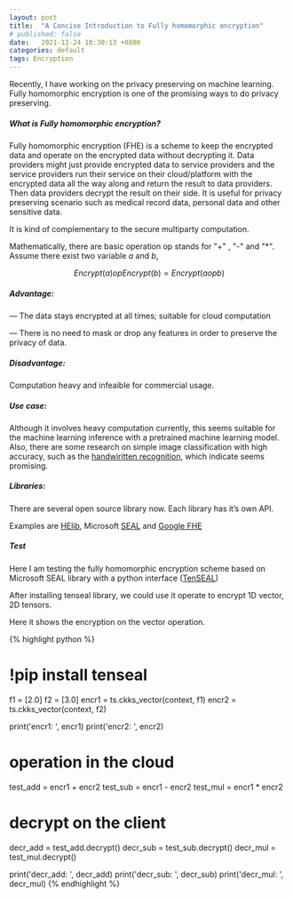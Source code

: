 ```yaml
---
layout: post
title:  "A Concise Introduction to Fully homomorphic encryption"
# published: false
date:   2021-12-24 18:30:13 +0800
categories: default
tags: Encryption
---
```


Recently, I have working on the privacy preserving on machine learning. Fully homomorphic encryption is one of the promising ways to do privacy preserving.

##### What is Fully homomorphic encryption?

Fully homomorphic encryption (FHE) is a scheme to keep the encrypted data and operate on the encrypted data without decrypting it.  Data providers might just provide encrypted data to service providers and the service providers run their service on their cloud/platform with the encrypted data all the way along and return the result to data providers.  Then data providers decrypt the result on their side. It is useful for privacy preserving scenario such as medical record data, personal data and other sensitive data.

It is kind of complementary to the secure multiparty computation.

Mathematically, there are basic operation op stands for "+" , "-" and "*". 
Assume there exist two variable $a$ and $b$,

$$ Encrypt(a) op Encrypt(b) = Encrypt(a op b) $$

#####  Advantage: 

— The data stays encrypted at all times; suitable for cloud computation

— There is no need to mask or drop any features in order to preserve the privacy of data.

#####  Disadvantage:

Computation heavy and infeaible for commercial usage.

#####  Use case:

 Although it involves heavy computation currently, this seems suitable for the machine learning inference with a pretrained machine learning model.  Also, there are some research on simple image classification with high accuracy, such as the [handwiritten recognition](https://www.microsoft.com/en-us/research/wp-content/uploads/2016/04/CryptonetsTechReport.pdf), which indicate seems promising.

#####  Libraries:

There are several  open source library now. Each library has it’s own API.

Examples are [HElib](https://github.com/homenc/HElib),  Microsoft [SEAL](https://github.com/microsoft/SEAL)  and [Google FHE](https://github.com/google/fully-homomorphic-encryption)

#####  Test

Here I am testing the fully homomorphic encryption scheme based on Microsoft SEAL library with a python interface ([TenSEAL](https://github.com/OpenMined/TenSEAL))

After installing tenseal library, we could use it operate to encrypt 1D vector, 2D tensors.

Here it shows the encryption on the vector operation. 

{% highlight python %} 
# !pip install tenseal
f1 = [2.0]
f2 = [3.0]
encr1 = ts.ckks_vector(context, f1)
encr2 = ts.ckks_vector(context, f2)

print('encr1: ', encr1)
print('encr2: ', encr2)

# operation in the cloud
test_add = encr1 + encr2
test_sub = encr1 - encr2
test_mul = encr1 * encr2


# decrypt on the client
decr_add = test_add.decrypt()
decr_sub = test_sub.decrypt()
decr_mul = test_mul.decrypt()

print('decr_add: ', decr_add)
print('decr_sub: ', decr_sub)
print('decr_mul: ', decr_mul)
{% endhighlight %}
